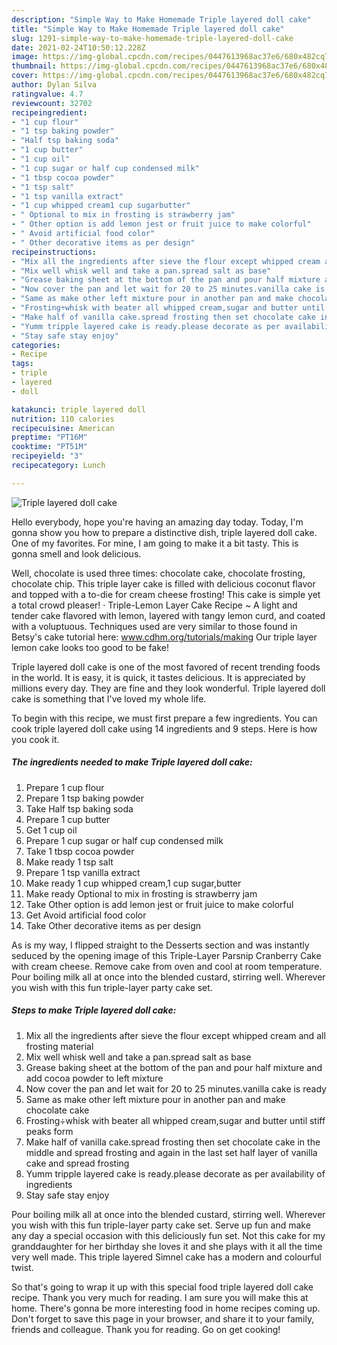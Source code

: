 ```yaml
---
description: "Simple Way to Make Homemade Triple layered doll cake"
title: "Simple Way to Make Homemade Triple layered doll cake"
slug: 1291-simple-way-to-make-homemade-triple-layered-doll-cake
date: 2021-02-24T10:50:12.228Z
image: https://img-global.cpcdn.com/recipes/0447613968ac37e6/680x482cq70/triple-layered-doll-cake-recipe-main-photo.jpg
thumbnail: https://img-global.cpcdn.com/recipes/0447613968ac37e6/680x482cq70/triple-layered-doll-cake-recipe-main-photo.jpg
cover: https://img-global.cpcdn.com/recipes/0447613968ac37e6/680x482cq70/triple-layered-doll-cake-recipe-main-photo.jpg
author: Dylan Silva
ratingvalue: 4.7
reviewcount: 32702
recipeingredient:
- "1 cup flour"
- "1 tsp baking powder"
- "Half tsp baking soda"
- "1 cup butter"
- "1 cup oil"
- "1 cup sugar or half cup condensed milk"
- "1 tbsp cocoa powder"
- "1 tsp salt"
- "1 tsp vanilla extract"
- "1 cup whipped cream1 cup sugarbutter"
- " Optional to mix in frosting is strawberry jam"
- " Other option is add lemon jest or fruit juice to make colorful"
- " Avoid artificial food color"
- " Other decorative items as per design"
recipeinstructions:
- "Mix all the ingredients after sieve the flour except whipped cream and all frosting material"
- "Mix well whisk well and take a pan.spread salt as base"
- "Grease baking sheet at the bottom of the pan and pour half mixture and add cocoa powder to left mixture"
- "Now cover the pan and let wait for 20 to 25 minutes.vanilla cake is ready"
- "Same as make other left mixture pour in another pan and make chocolate cake"
- "Frosting÷whisk with beater all whipped cream,sugar and butter until stiff peaks form"
- "Make half of vanilla cake.spread frosting then set chocolate cake in the middle and spread frosting and again in the last set half layer of vanilla cake and spread frosting"
- "Yumm tripple layered cake is ready.please decorate as per availability of ingredients"
- "Stay safe stay enjoy"
categories:
- Recipe
tags:
- triple
- layered
- doll

katakunci: triple layered doll 
nutrition: 110 calories
recipecuisine: American
preptime: "PT16M"
cooktime: "PT51M"
recipeyield: "3"
recipecategory: Lunch

---
```



![Triple layered doll cake](https://img-global.cpcdn.com/recipes/0447613968ac37e6/680x482cq70/triple-layered-doll-cake-recipe-main-photo.jpg)

Hello everybody, hope you're having an amazing day today. Today, I'm gonna show you how to prepare a distinctive dish, triple layered doll cake. One of my favorites. For mine, I am going to make it a bit tasty. This is gonna smell and look delicious.

Well, chocolate is used three times: chocolate cake, chocolate frosting, chocolate chip. This triple layer cake is filled with delicious coconut flavor and topped with a to-die for cream cheese frosting! This cake is simple yet a total crowd pleaser! · Triple-Lemon Layer Cake Recipe ~ A light and tender cake flavored with lemon, layered with tangy lemon curd, and coated with a voluptuous. Techniques used are very similar to those found in Betsy&#39;s cake tutorial here: www.cdhm.org/tutorials/making Our triple layer lemon cake looks too good to be fake!

Triple layered doll cake is one of the most favored of recent trending foods in the world. It is easy, it is quick, it tastes delicious. It is appreciated by millions every day. They are fine and they look wonderful. Triple layered doll cake is something that I've loved my whole life.


To begin with this recipe, we must first prepare a few ingredients. You can cook triple layered doll cake using 14 ingredients and 9 steps. Here is how you cook it.

<!--inarticleads1-->

##### The ingredients needed to make Triple layered doll cake:

1. Prepare 1 cup flour
1. Prepare 1 tsp baking powder
1. Take Half tsp baking soda
1. Prepare 1 cup butter
1. Get 1 cup oil
1. Prepare 1 cup sugar or half cup condensed milk
1. Take 1 tbsp cocoa powder
1. Make ready 1 tsp salt
1. Prepare 1 tsp vanilla extract
1. Make ready 1 cup whipped cream,1 cup sugar,butter
1. Make ready  Optional to mix in frosting is strawberry jam
1. Take  Other option is add lemon jest or fruit juice to make colorful
1. Get  Avoid artificial food color
1. Take  Other decorative items as per design


As is my way, I flipped straight to the Desserts section and was instantly seduced by the opening image of this Triple-Layer Parsnip Cranberry Cake with cream cheese. Remove cake from oven and cool at room temperature. Pour boiling milk all at once into the blended custard, stirring well. Wherever you wish with this fun triple-layer party cake set. 

<!--inarticleads2-->

##### Steps to make Triple layered doll cake:

1. Mix all the ingredients after sieve the flour except whipped cream and all frosting material
1. Mix well whisk well and take a pan.spread salt as base
1. Grease baking sheet at the bottom of the pan and pour half mixture and add cocoa powder to left mixture
1. Now cover the pan and let wait for 20 to 25 minutes.vanilla cake is ready
1. Same as make other left mixture pour in another pan and make chocolate cake
1. Frosting÷whisk with beater all whipped cream,sugar and butter until stiff peaks form
1. Make half of vanilla cake.spread frosting then set chocolate cake in the middle and spread frosting and again in the last set half layer of vanilla cake and spread frosting
1. Yumm tripple layered cake is ready.please decorate as per availability of ingredients
1. Stay safe stay enjoy


Pour boiling milk all at once into the blended custard, stirring well. Wherever you wish with this fun triple-layer party cake set. Serve up fun and make any day a special occasion with this deliciously fun set. Not this cake for my granddaughter for her birthday she loves it and she plays with it all the time very well made. This triple layered Simnel cake has a modern and colourful twist. 

So that's going to wrap it up with this special food triple layered doll cake recipe. Thank you very much for reading. I am sure you will make this at home. There's gonna be more interesting food in home recipes coming up. Don't forget to save this page in your browser, and share it to your family, friends and colleague. Thank you for reading. Go on get cooking!
